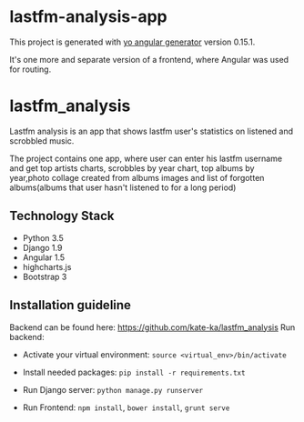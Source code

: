 # lastfm-analysis-app

This project is generated with [yo angular generator](https://github.com/yeoman/generator-angular)
version 0.15.1.

 It's one more and separate version of a frontend, where Angular was used for routing.

# lastfm_analysis

Lastfm analysis is an app that shows lastfm user's statistics on listened and scrobbled music. 

The project contains one app, where user can enter his lastfm username and get top artists charts, scrobbles by year chart,
top albums by year,photo collage created from albums images and list of forgotten albums(albums that user hasn't listened to for a long period)


## Technology Stack

- Python 3.5
- Django 1.9
- Angular 1.5
- highcharts.js
- Bootstrap 3

## Installation guideline
Backend can be found here: https://github.com/kate-ka/lastfm_analysis
Run backend:
 - Activate your virtual environment: `source <virtual_env>/bin/activate`
 - Install needed packages: `pip install -r requirements.txt`
 - Run Django server: `python manage.py runserver`
 

 - Run Frontend: `npm install`, `bower install`, `grunt serve`

 

